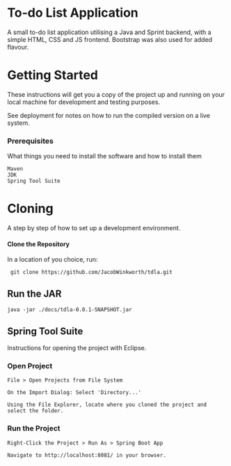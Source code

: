 # To-do List Application

A small to-do list application utilising a Java and Sprint backend, with a simple HTML, CSS and JS frontend. 
Bootstrap was also used for added flavour. 

# Getting Started

These instructions will get you a copy of the project up and running on your local machine for development and testing purposes.

See deployment for notes on how to run the compiled version on a live system.

### Prerequisites

What things you need to install the software and how to install them

```
Maven
JDK 
Spring Tool Suite
```

# Cloning

A step by step of how to set up a development environment.

#### Clone the Repository
In a location of you choice, run:

```
 git clone https://github.com/JacobWinkworth/tdla.git
```

## Run the JAR

```
java -jar ./docs/tdla-0.0.1-SNAPSHOT.jar
```

## Spring Tool Suite
Instructions for opening the project with Eclipse.

### Open Project
```
File > Open Projects from File System
```

```
On the Import Dialog: Select 'Directory...'
```

```
Using the File Explorer, locate where you cloned the project and select the folder.
```
### Run the Project
```
Right-Click the Project > Run As > Spring Boot App
```
```
Navigate to http://localhost:8081/ in your browser.
```
